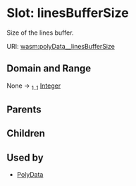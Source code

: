 
# Slot: linesBufferSize

Size of the lines buffer.

URI: [wasm:polyData__linesBufferSize](https://w3id.org/itk/wasmpolyData__linesBufferSize)


## Domain and Range

None &#8594;  <sub>1..1</sub> [Integer](types/Integer.md)

## Parents


## Children


## Used by

 * [PolyData](PolyData.md)
